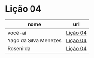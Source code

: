 # Lição 04

nome | url
---  | ---
você-aí | [Lição 04](https://github.com/math-freire7/texto-markdown)
Yago da Silva Menezes |[Lição 04](https://github.com/yago-menezes/texto-markdown)
Rosenilda|[Lição 04](https://github.com/Rosenilda-Barreto/texto-markdown/blob/main/README.md)
